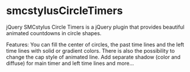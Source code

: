 # smcstylusCircleTimers
jQuery SMCstylus Circle Timers is a jQuery plugin that provides beautiful animated countdowns in circle shapes.

Features: You can fill the center of circles, the past time lines and the left time lines with solid or gradient colors. There is also the possibility to change the cap style of animated line. Add separate shadow (color and diffuse) for main timer and left time lines and more...
